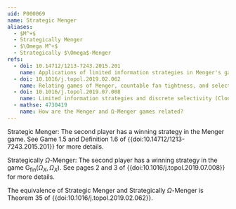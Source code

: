 ```yaml
---
uid: P000069
name: Strategic Menger
aliases:
  - $M^+$
  - Strategically Menger
  - $\Omega M^+$
  - Strategically $\Omega$-Menger
refs:
  - doi: 10.14712/1213-7243.2015.201
    name: Applications of limited information strategies in Menger's game
  - doi: 10.1016/j.topol.2019.02.062
    name: Relating games of Menger, countable fan tightness, and selective separability
  - doi: 10.1016/j.topol.2019.07.008
    name: Limited information strategies and discrete selectivity (Clontz & Holshouser)
  - mathse: 4730419
    name: How are the Menger and Ω-Menger games related?
---
```

Strategic Menger: The second player has a winning strategy in the Menger game. See Game 1.5 and Definition 1.6 of {{doi:10.14712/1213-7243.2015.201}} for more details.

Strategically $\Omega$-Menger: The second player has a winning strategy in the game $\mathsf{G}_{\mathrm{fin}}(\Omega_X,\Omega_X)$. See pages 2 and 3 of {{doi:10.1016/j.topol.2019.07.008}} for more details.

The equivalence of Strategic Menger and Strategically $\Omega$-Menger is Theorem 35 of {{doi:10.1016/j.topol.2019.02.062}}.